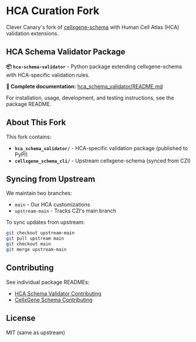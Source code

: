 # HCA Curation Fork

Clever Canary's fork of [cellxgene-schema](https://github.com/chanzuckerberg/single-cell-curation) with Human Cell Atlas (HCA) validation extensions.

## HCA Schema Validator Package

**📦 `hca-schema-validator`** - Python package extending cellxgene-schema with HCA-specific validation rules.

**📖 Complete documentation:** [hca_schema_validator/README.md](hca_schema_validator/README.md)

For installation, usage, development, and testing instructions, see the package README.

## About This Fork

This fork contains:

- **`hca_schema_validator/`** - HCA-specific validation package (published to PyPI)
- **`cellxgene_schema_cli/`** - Upstream cellxgene-schema (synced from CZI)

## Syncing from Upstream

We maintain two branches:

- `main` - Our HCA customizations
- `upstream-main` - Tracks CZI's main branch

To sync updates from upstream:

```bash
git checkout upstream-main
git pull upstream main
git checkout main
git merge upstream-main
```

## Contributing

See individual package READMEs:

- [HCA Schema Validator Contributing](hca_schema_validator/README.md)
- [CellxGene Schema Contributing](README.md)

## License

MIT (same as upstream)
